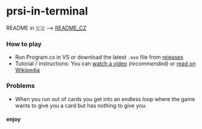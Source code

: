 # prsi-in-terminal
README in 🇨🇿 --> [README_CZ](https://github.com/Viking0001/prsi-in-terminal/blob/main/README_CZ.md)

### How to play
 - Run Program.cs in VS or download the latest `.exe` file from [releases](https://github.com/Viking0001/prsi-in-terminal/releases/latest)
 - Tutorial / instructions: You can [watch a video](https://www.youtube.com/watch?v=i3dOZB-XJmM) *(recommended)* or [read on Wikipedia](https://en.wikipedia.org/wiki/Mau-Mau_(card_game)#Czech_Republic)

### Problems
 - When you run out of cards you get into an endless loop where the game wants to give you a card but has nothing to give you.

#### enjoy
